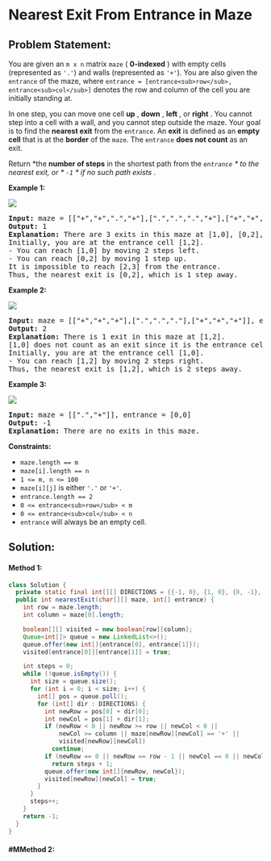 # Nearest Exit From Entrance in Maze

## Problem Statement:

You are given an `m x n` matrix `maze` ( **0-indexed** ) with empty cells (represented as `'.'`) and walls (represented as `'+'`). You are also given the `entrance` of the maze, where `entrance = [entrance<sub>row</sub>, entrance<sub>col</sub>]` denotes the row and column of the cell you are initially standing at.

In one step, you can move one cell  **up** ,  **down** ,  **left** , or  **right** . You cannot step into a cell with a wall, and you cannot step outside the maze. Your goal is to find the **nearest exit** from the `entrance`. An **exit** is defined as an **empty cell** that is at the **border** of the `maze`. The `entrance` **does not count** as an exit.

Return *the **number of steps** in the shortest path from the *`entrance` * to the nearest exit, or * `-1` * if no such path exists* .

**Example 1:**

![](https://assets.leetcode.com/uploads/2021/06/04/nearest1-grid.jpg)

<pre><strong>Input:</strong> maze = [["+","+",".","+"],[".",".",".","+"],["+","+","+","."]], entrance = [1,2]
<strong>Output:</strong> 1
<strong>Explanation:</strong> There are 3 exits in this maze at [1,0], [0,2], and [2,3].
Initially, you are at the entrance cell [1,2].
- You can reach [1,0] by moving 2 steps left.
- You can reach [0,2] by moving 1 step up.
It is impossible to reach [2,3] from the entrance.
Thus, the nearest exit is [0,2], which is 1 step away.
</pre>

**Example 2:**

![](https://assets.leetcode.com/uploads/2021/06/04/nearesr2-grid.jpg)

<pre><strong>Input:</strong> maze = [["+","+","+"],[".",".","."],["+","+","+"]], entrance = [1,0]
<strong>Output:</strong> 2
<strong>Explanation:</strong> There is 1 exit in this maze at [1,2].
[1,0] does not count as an exit since it is the entrance cell.
Initially, you are at the entrance cell [1,0].
- You can reach [1,2] by moving 2 steps right.
Thus, the nearest exit is [1,2], which is 2 steps away.
</pre>

**Example 3:**

![](https://assets.leetcode.com/uploads/2021/06/04/nearest3-grid.jpg)

<pre><strong>Input:</strong> maze = [[".","+"]], entrance = [0,0]
<strong>Output:</strong> -1
<strong>Explanation:</strong> There are no exits in this maze.
</pre>

**Constraints:**

* `maze.length == m`
* `maze[i].length == n`
* `1 <= m, n <= 100`
* `maze[i][j]` is either `'.'` or `'+'`.
* `entrance.length == 2`
* `0 <= entrance<sub>row</sub> < m`
* `0 <= entrance<sub>col</sub> < n`
* `entrance` will always be an empty cell.

## Solution:

#### Method 1:

```java
class Solution {
  private static final int[][] DIRECTIONS = {{-1, 0}, {1, 0}, {0, -1}, {0, 1}};
  public int nearestExit(char[][] maze, int[] entrance) {
    int row = maze.length;
    int column = maze[0].length;

    boolean[][] visited = new boolean[row][column];
    Queue<int[]> queue = new LinkedList<>();
    queue.offer(new int[]{entrance[0], entrance[1]});
    visited[entrance[0]][entrance[1]] = true;

    int steps = 0;
    while (!queue.isEmpty()) {
      int size = queue.size();
      for (int i = 0; i < size; i++) {
        int[] pos = queue.poll();
        for (int[] dir : DIRECTIONS) {
          int newRow = pos[0] + dir[0];
          int newCol = pos[1] + dir[1];
          if (newRow < 0 || newRow >= row || newCol < 0 ||
              newCol >= column || maze[newRow][newCol] == '+' ||
              visited[newRow][newCol]) 
            continue;
          if (newRow == 0 || newRow == row - 1 || newCol == 0 || newCol == column - 1) 
            return steps + 1;
          queue.offer(new int[]{newRow, newCol});
          visited[newRow][newCol] = true;
        }
      }
      steps++;
    }
    return -1;
  }
}
```

#### #MMethod 2:
